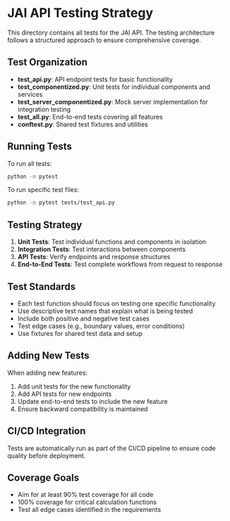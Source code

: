 # JAI API Testing Strategy

This directory contains all tests for the JAI API. The testing architecture follows a structured approach to ensure comprehensive coverage.

## Test Organization

- **test_api.py**: API endpoint tests for basic functionality
- **test_componentized.py**: Unit tests for individual components and services
- **test_server_componentized.py**: Mock server implementation for integration testing
- **test_all.py**: End-to-end tests covering all features
- **conftest.py**: Shared test fixtures and utilities

## Running Tests

To run all tests:

```bash
python -m pytest
```

To run specific test files:

```bash
python -m pytest tests/test_api.py
```

## Testing Strategy

1. **Unit Tests**: Test individual functions and components in isolation
2. **Integration Tests**: Test interactions between components 
3. **API Tests**: Verify endpoints and response structures
4. **End-to-End Tests**: Test complete workflows from request to response

## Test Standards

- Each test function should focus on testing one specific functionality
- Use descriptive test names that explain what is being tested
- Include both positive and negative test cases
- Test edge cases (e.g., boundary values, error conditions)
- Use fixtures for shared test data and setup

## Adding New Tests

When adding new features:

1. Add unit tests for the new functionality
2. Add API tests for new endpoints
3. Update end-to-end tests to include the new feature
4. Ensure backward compatibility is maintained

## CI/CD Integration

Tests are automatically run as part of the CI/CD pipeline to ensure code quality before deployment.

## Coverage Goals

- Aim for at least 90% test coverage for all code
- 100% coverage for critical calculation functions
- Test all edge cases identified in the requirements 
